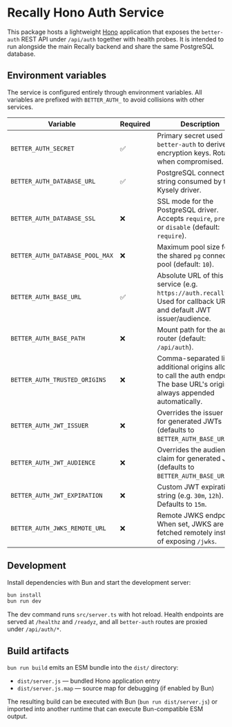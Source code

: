 # Recally Hono Auth Service

This package hosts a lightweight [Hono](https://hono.dev/) application that exposes the `better-auth` REST API under `/api/auth` together with health probes. It is intended to run alongside the main Recally backend and share the same PostgreSQL database.

## Environment variables

The service is configured entirely through environment variables. All variables are prefixed with `BETTER_AUTH_` to avoid collisions with other services.

| Variable | Required | Description |
| --- | --- | --- |
| `BETTER_AUTH_SECRET` | ✅ | Primary secret used by `better-auth` to derive encryption keys. Rotate when compromised. |
| `BETTER_AUTH_DATABASE_URL` | ✅ | PostgreSQL connection string consumed by the Kysely driver. |
| `BETTER_AUTH_DATABASE_SSL` | ❌ | SSL mode for the PostgreSQL driver. Accepts `require`, `prefer`, or `disable` (default: `require`). |
| `BETTER_AUTH_DATABASE_POOL_MAX` | ❌ | Maximum pool size for the shared `pg` connection pool (default: `10`). |
| `BETTER_AUTH_BASE_URL` | ✅ | Absolute URL of this service (e.g. `https://auth.recally.ai`). Used for callback URLs and default JWT issuer/audience. |
| `BETTER_AUTH_BASE_PATH` | ❌ | Mount path for the auth router (default: `/api/auth`). |
| `BETTER_AUTH_TRUSTED_ORIGINS` | ❌ | Comma-separated list of additional origins allowed to call the auth endpoints. The base URL's origin is always appended automatically. |
| `BETTER_AUTH_JWT_ISSUER` | ❌ | Overrides the issuer claim for generated JWTs (defaults to `BETTER_AUTH_BASE_URL`). |
| `BETTER_AUTH_JWT_AUDIENCE` | ❌ | Overrides the audience claim for generated JWTs (defaults to `BETTER_AUTH_BASE_URL`). |
| `BETTER_AUTH_JWT_EXPIRATION` | ❌ | Custom JWT expiration string (e.g. `30m`, `12h`). Defaults to `15m`. |
| `BETTER_AUTH_JWKS_REMOTE_URL` | ❌ | Remote JWKS endpoint. When set, JWKS are fetched remotely instead of exposing `/jwks`. |

## Development

Install dependencies with Bun and start the development server:

```bash
bun install
bun run dev
```

The dev command runs `src/server.ts` with hot reload. Health endpoints are served at `/healthz` and `/readyz`, and all `better-auth` routes are proxied under `/api/auth/*`.

## Build artifacts

`bun run build` emits an ESM bundle into the `dist/` directory:

- `dist/server.js` — bundled Hono application entry
- `dist/server.js.map` — source map for debugging (if enabled by Bun)

The resulting build can be executed with Bun (`bun run dist/server.js`) or imported into another runtime that can execute Bun-compatible ESM output.
